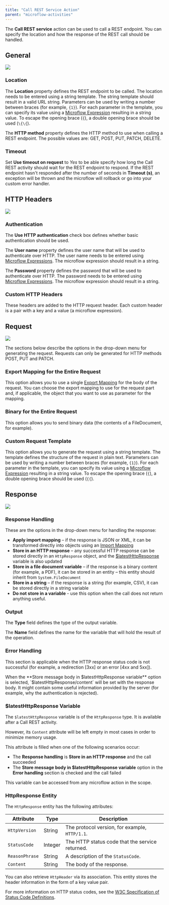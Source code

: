 ```yaml
---
title: "Call REST Service Action"
parent: "microflow-activities"
---
```



The **Call REST service** action can be used to call a REST endpoint. You can specify the location and how the response of the REST call should be handled.

## General

![](attachments/19203256/19399080.png)

### Location

The **Location** property defines the REST endpoint to be called. The location needs to be entered using a string template. The string template should result in a valid URL string. Parameters can be used by writing a number between braces (for example, `{1}`). For each parameter in the template, you can specify its value using a [Microflow Expression](microflow-expressions) resulting in a string value. To escape the opening brace (`{`), a double opening brace should be used (`\{\{`).

The **HTTP method** property defines the HTTP method to use when calling a REST endpoint. The possible values are: GET, POST, PUT, PATCH, DELETE.

### Timeout

Set **Use timeout on request** to _Yes_ to be able specify how long the Call REST activity should wait for the REST endpoint 
to respond. If the REST endpoint hasn't responded after the number of seconds in **Timeout (s)**, an exception will be 
thrown and the microflow will rollback or go into your custom error handler.

## HTTP Headers

![](attachments/19203256/19399093.png)

### Authentication

The **Use HTTP authentication** check box defines whether basic authentication should be used.

The **User name** property defines the user name that will be used to authenticate over HTTP. The user name needs to be entered using [Microflow Expressions](microflow-expressions). The microflow expression should result in a string.

The **Password** property defines the password that will be used to authenticate over HTTP. The password needs to be entered using [Microflow Expressions](microflow-expressions). The microflow expression should result in a string.

### Custom HTTP Headers

These headers are added to the HTTP request header. Each custom header is a pair with a key and a value (a microflow expression).

## Request

![](attachments/19203256/19399114.png)

The sections below describe the options in the drop-down menu for generating the request. Requests can only be generated for HTTP methods POST, PUT and PATCH.

### Export Mapping for the Entire Request

This option allows you to use a single [Export Mapping](export-mappings) for the body of the request. You can choose the export mapping to use for the request part and, if applicable, the object that you want to use as parameter for the mapping.

### Binary for the Entire Request

This option allows you to send binary data (the contents of a FileDocument, for example).

### Custom Request Template

This option allows you to generate the request using a string template. The template defines the structure of the request in plain text. Parameters can be used by writing a number between braces (for example, `{1}`). For each parameter in the template, you can specify its value using a [Microflow Expression](microflow-expressions) resulting in a string value. To escape the opening brace (`{`), a double opening brace should be used (`{{`).

## Response

![](attachments/19203256/19399084.png)

### Response Handling

These are the options in the drop-down menu for handling the response:

* **Apply import mapping** – if the response is JSON or XML, it can be transformed directly into objects using an [Import Mapping](import-mappings)
* **Store in an HTTP response** – any successful HTTP response can be stored directly in an `HttpResponse` object, and the [$latestHttpResponse](call-rest-action#latesthttpresponse-variable) variable is also updated
* **Store in a file document variable** – if the response is a binary content (for example, a PDF), it can be stored in an entity – this entity should inherit from `System.FileDocument`
* **Store in a string** – if the response is a string (for example, CSV), it can be stored directly in a string variable
* **Do not store in a variable** - use this option when the call does not return anything useful.

### Output

The **Type** field defines the type of the output variable.

The **Name** field defines the name for the variable that will hold the result of the operation.

### Error Handling

This section is applicable when the HTTP response status code is not successful (for example, a redirection [3xx] or an error [4xx and 5xx]).

When the **Store message body in $latestHttpResponse variable** option is selected, `$latestHttpResponse/content` will be set with the response body. It might contain some useful information provided by the server (for example, why the authentication is rejected).

### $latestHttpResponse Variable

The `$latestHttpResponse` variable is of the `HttpResponse` type. It is available after a Call REST activity.

However, its `Content` attribute will be left empty in most cases in order to minimize memory usage.

This attribute is filled when one of the following scenarios occur:
* The **Response handling** is **Store in an HTTP response** and the call succeeded
* The **Store message body in $latestHttpResponse variable** option in the **Error handling** section is checked and the call failed

This variable can be accessed from any microflow action in the scope.

### HttpResponse Entity

The `HttpResponse` entity has the following attributes:

|  Attribute  |  Type  |  Description  |
|  ---  |  ---  |  ---  |
|  `HttpVersion`  |  String  |  The protocol version, for example, `HTTP/1.1`.  |
|  `StatusCode`  |  Integer  |  The HTTP status code that the service returned.  |
|  `ReasonPhrase`  |  String  |  A description of the `StatusCode`.  |
|  `Content`  |  String  |  The body of the response. |

You can also retrieve `HttpHeader` via its association. This entity stores the header information in the form of a key value pair.

For more information on HTTP status codes, see the [W3C Specification of Status Code Definitions](https://www.w3.org/Protocols/rfc2616/rfc2616-sec10.html).
